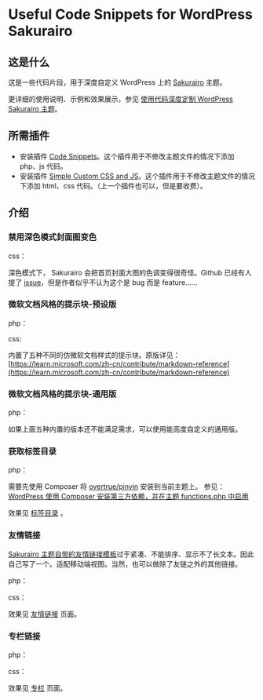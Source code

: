 # Useful Code Snippets for WordPress Sakurairo

## 这是什么

这是一些代码片段，用于深度自定义 WordPress 上的 [Sakurairo](https://github.com/mirai-mamori/Sakurairo) 主题。

更详细的使用说明、示例和效果展示，参见 [使用代码深度定制 WordPress Sakurairo 主题](https://blog.baldcoder.top/articles/customizing-the-wordpress-sakurairo-theme-with-code/)。

## 所需插件

- 安装插件 [Code Snippets](https://cn.wordpress.org/plugins/code-snippets/)。这个插件用于不修改主题文件的情况下添加 php、js 代码。
- 安装插件  [Simple Custom CSS and JS](https://cn.wordpress.org/plugins/custom-css-js/)。这个插件用于不修改主题文件的情况下添加 html、css 代码。（上一个插件也可以，但是要收费）。

## 介绍

### 禁用深色模式封面图变色

css：

深色模式下， Sakurairo 会把首页封面大图的色调变得很奇怪。Github 已经有人提了 [issue](https://github.com/mirai-mamori/Sakurairo/issues/501)，但是作者似乎不认为这个是 bug 而是 feature……

### 微软文档风格的提示块-预设版

php：

css:

内置了五种不同的仿微软文档样式的提示块。原版详见：[https://learn.microsoft.com/zh-cn/contribute/markdown-reference](https://learn.microsoft.com/zh-cn/contribute/markdown-reference)

### 微软文档风格的提示块-通用版

php：

如果上面五种内置的版本还不能满足需求，可以使用能高度自定义的通用版。

### 获取标签目录

php：

需要先使用 Composer 将  [overtrue/pinyin](https://github.com/overtrue/pinyin) 安装到当前主题上。 参见：[WordPress 使用 Composer 安装第三方依赖，并在主题 functions.php 中启用](https://blog.baldcoder.top/articles/wordpress-%e4%bd%bf%e7%94%a8-composer-%e5%ae%89%e8%a3%85%e7%ac%ac%e4%b8%89%e6%96%b9%e4%be%9d%e8%b5%96%ef%bc%8c%e5%b9%b6%e5%9c%a8%e4%b8%bb%e9%a2%98-functions-php-%e4%b8%ad%e5%90%af%e7%94%a8/)

效果见 [标签目录](https://blog.baldcoder.top/tag-dir/) 。

### 友情链接

[Sakurairo 主题自带的友情链接模板](https://docs.fuukei.org/Sakurairo/Templates/#%E5%8F%8B%E6%83%85%E9%93%BE%E6%8E%A5%E6%A8%A1%E6%9D%BF)过于紧凑、不能排序、显示不了长文本。因此自己写了一个。适配移动端视图。当然，也可以做除了友链之外的其他链接。

php：

css：

效果见 [友情链接](https://blog.baldcoder.top/friendly-link/) 页面。

### 专栏链接

php：

css：

效果见 [专栏](https://blog.baldcoder.top/columns/) 页面。
